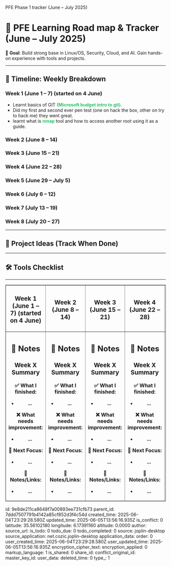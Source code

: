 PFE Phase 1 tracker (June – July 2025)

# 🧠 PFE Learning Road map & Tracker (June – July 2025)

🎯 **Goal**: Build strong base in Linux/OS, Security, Cloud, and AI. Gain hands-on experience with tools and projects.

* * *

## 📅 Timeline: Weekly Breakdown

### Week 1 (June 1 – 7) (started on 4 June)

- Learnt basics of GIT **<span style="color: rgb(45, 194, 107);">(Microsoft budget intro to git).</span>**
- Did my first and second ever pen test (one on hack the box, other on try to hack me) they went great.
- learnt what is <span style="color: rgb(45, 194, 107);">**nmap**</span> tool and how to access another root using it as a guide.

### Week 2 (June 8 – 14)

### Week 3 (June 15 – 21)

### Week 4 (June 22 – 28)

### Week 5 (June 29 – July 5)

### Week 6 (July 6 – 12)

### Week 7 (July 13 – 19)

### Week 8 (July 20 – 27)

* * *

## 📁 Project Ideas (Track When Done)

* * *

## 🛠️ Tools Checklist

* * *

<div class="joplin-table-wrapper"><table border="1" style="border-collapse: collapse; width: 100%;"><colgroup><col style="width: 12.5%;"><col style="width: 12.5%;"><col style="width: 12.5%;"><col style="width: 12.5%;"><col style="width: 12.5%;"><col style="width: 12.5%;"><col style="width: 12.5%;"><col style="width: 12.5%;"></colgroup><thead><tr><th scope="col"><h3 id="week-1-june-1-7-started-on-4-june">Week 1 (June 1 – 7) (started on 4 June)</h3></th><th scope="col"><h3 id="week-2-june-8-14">Week 2 (June 8 – 14)</h3></th><th scope="col"><h3 id="week-3-june-15-21">Week 3 (June 15 – 21)</h3></th><th scope="col"><h3 id="week-4-june-22-28">Week 4 (June 22 – 28)</h3></th><th scope="col"><h3 id="week-5-june-29-july-5">Week 5 (June 29 – July 5)</h3></th><th scope="col"><h3 id="week-6-july-6-12">Week 6 (July 6 – 12)</h3></th><th scope="col"><h3 id="week-7-july-13-19">Week 7 (July 13 – 19)</h3></th><th scope="col"><h3 id="week-8-july-20-27">Week 8 (July 20 – 27)</h3></th></tr><tr><th scope="col"><h2 id="notebook-notes-template-use-weekly">📓 Notes</h2><h3 id="week-x-summary">Week X Summary</h3><p><strong>✅ What I finished:</strong></p><ul><li>...</li></ul><p><strong>❌ What needs improvement:</strong></p><ul><li>...</li></ul><p><strong>📌 Next Focus:</strong></p><ul><li>...</li></ul><p><strong>🧠 Notes/Links:</strong></p><ul><li>...</li></ul></th><th scope="col"><h2 id="notebook-notes">📓 Notes</h2><h3 id="week-x-summary">Week X Summary</h3><p><strong>✅ What I finished:</strong></p><ul><li>...</li></ul><p><strong>❌ What needs improvement:</strong></p><ul><li>...</li></ul><p><strong>📌 Next Focus:</strong></p><ul><li>...</li></ul><p><strong>🧠 Notes/Links:</strong></p><ul><li>...</li></ul></th><th scope="col"><h2 id="notebook-notes">📓 Notes</h2><h3 id="week-x-summary">Week X Summary</h3><p><strong>✅ What I finished:</strong></p><ul><li>...</li></ul><p><strong>❌ What needs improvement:</strong></p><ul><li>...</li></ul><p><strong>📌 Next Focus:</strong></p><ul><li>...</li></ul><p><strong>🧠 Notes/Links:</strong></p><ul><li>...</li></ul></th><th scope="col"><h2 id="notebook-notes">📓 Notes</h2><h3 id="week-x-summary">Week X Summary</h3><p><strong>✅ What I finished:</strong></p><ul><li>...</li></ul><p><strong>❌ What needs improvement:</strong></p><ul><li>...</li></ul><p><strong>📌 Next Focus:</strong></p><ul><li>...</li></ul><p><strong>🧠 Notes/Links:</strong></p><ul><li>...</li></ul></th><th scope="col"><h2 id="notebook-notes">📓 Notes</h2><h3 id="week-x-summary">Week X Summary</h3><p><strong>✅ What I finished:</strong></p><ul><li>...</li></ul><p><strong>❌ What needs improvement:</strong></p><ul><li>...</li></ul><p><strong>📌 Next Focus:</strong></p><ul><li>...</li></ul><p><strong>🧠 Notes/Links:</strong></p><ul><li>...</li></ul></th><th scope="col"><h2 id="notebook-notes">📓 Notes</h2><h3 id="week-x-summary">Week X Summary</h3><p><strong>✅ What I finished:</strong></p><ul><li>...</li></ul><p><strong>❌ What needs improvement:</strong></p><ul><li>...</li></ul><p><strong>📌 Next Focus:</strong></p><ul><li>...</li></ul><p><strong>🧠 Notes/Links:</strong></p><ul><li>...</li></ul></th><th scope="col"><h2 id="notebook-notes">📓 Notes</h2><h3 id="week-x-summary">Week X Summary</h3><p><strong>✅ What I finished:</strong></p><ul><li>...</li></ul><p><strong>❌ What needs improvement:</strong></p><ul><li>...</li></ul><p><strong>📌 Next Focus:</strong></p><ul><li>...</li></ul><p><strong>🧠 Notes/Links:</strong></p><ul><li>...</li></ul></th><th scope="col"><h2 id="notebook-notes">📓 Notes</h2><h3 id="week-x-summary">Week X Summary</h3><p><strong>✅ What I finished:</strong></p><ul><li>...</li></ul><p><strong>❌ What needs improvement:</strong></p><ul><li>...</li></ul><p><strong>📌 Next Focus:</strong></p><ul><li>...</li></ul><p><strong>🧠 Notes/Links:</strong></p><ul><li>...</li></ul></th></tr></thead></table></div>

id: 9e8de211ca8648f7a00893ee731cfb73
parent_id: 7ddd7507791b4142a85cf852d3f4c54d
created_time: 2025-06-04T23:29:28.580Z
updated_time: 2025-06-05T13:56:16.935Z
is_conflict: 0
latitude: 35.56102180
longitude: 6.17391160
altitude: 0.0000
author: 
source_url: 
is_todo: 0
todo_due: 0
todo_completed: 0
source: joplin-desktop
source_application: net.cozic.joplin-desktop
application_data: 
order: 0
user_created_time: 2025-06-04T23:29:28.580Z
user_updated_time: 2025-06-05T13:56:16.935Z
encryption_cipher_text: 
encryption_applied: 0
markup_language: 1
is_shared: 0
share_id: 
conflict_original_id: 
master_key_id: 
user_data: 
deleted_time: 0
type_: 1